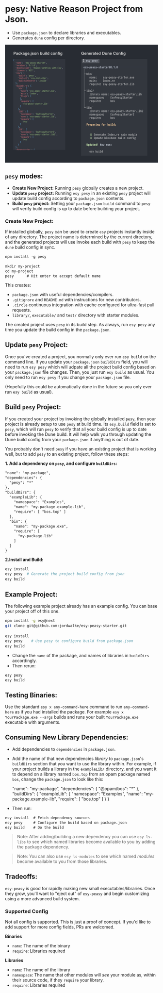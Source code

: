 # pesy: Native Reason Project from Json.

- Use `package.json` to declare libraries and executables.
- Generates `dune` config per directory.


![screenshot](./images/screenshot.png "Demo")

## `pesy` modes:

- **Create New Project:** Running `pesy` globally creates a new project.
- **Update `pesy` project:** Running `esy pesy` in an existing `pesy` project
  will update build config according to `package.json` contents.
- **Build `pesy` project:** Setting your `package.json` `build` command to
  `pesy` will verify build config is up to date before building your project.

### Create New Project:

If installed globally, `pesy` can be used to create `esy` projects instantly
inside of any directory. The project name is determined by the current
directory, and the generated projects will use invoke each build with `pesy` to
keep the `dune` build config in sync.

```
npm install -g pesy

mkdir my-project
cd my-project
pesy      # Hit enter to accept default name
```

This creates:

- `package.json` with useful dependencies/compilers.
- `.gitignore` and `README.md` with instructions for new contributors.
- `.circle` continuous integration with cache configured for ultra-fast pull
  requests.
- `library/`, `executable/` and `test/` directory with starter modules.

The created project uses `pesy` in its build step. As always, run `esy pesy`
any time you update the build config in the `package.json`.

## Update `pesy` Project:

Once you've created a project, you normally only ever run `esy build` on the
command line. If you update your `package.json` `buildDirs` field, you will
need to run `esy pesy` which will udpate all the project build config based on
your `package.json` file changes. Then, you just run `esy build` as usual. You
only need to run `esy pesy` if you change your `package.json` file.

(Hopefully this could be automatically done in the future so you only ever run
`esy build` as usual).


## Build `pesy` Project:

If you created your project by invoking the globally installed `pesy`, then
your project is already setup to use `pesy` at build time. Its `esy.build`
field is set to `pesy`, which will run `pesy` to verify that all your build
config is up to date before invoking the Dune build. It will help walk you
through updating the Dune build config from your `package.json` if anything is
out of date.

You probably don't need `pesy` if you have an existing project that is working
well, but to add `pesy` to an existing project, follow these steps:

**1. Add a dependency on `pesy`, and configure `buildDirs`:**

    "name": "my-package",
    "dependencies": {
      "pesy": "*"
    },
    "buildDirs": {
      "exampleLib": {
        "namespace": "Examples",
        "name": "my-package.example-lib",
        "require": [ "bos.top" ]
      },
      "bin": {
        "name": "my-package.exe",
        "require": [
          "my-package.lib"
        ]
      }
    }

**2.Install and Build:**

```sh
esy install
esy pesy  # Generate the project build config from json
esy build
```

## Example Project:

The following example project already has an example config. You can base your
project off of this one.

```sh
npm install -g esy@next
git clone git@github.com:jordwalke/esy-peasy-starter.git

esy install
esy pesy    # Use pesy to configure build from package.json
esy build

```

- Change the `name` of the package, and names of libraries in `buildDirs`
  accordingly.
- Then rerun:

```
esy pesy
esy build
```

## Testing Binaries:

Use the standard `esy x any-command-here` command to run `any-command-here` as
if you had installed the package. For example `esy x YourPackage.exe --args`
builds and runs your built `YourPackage.exe` executable with arguments.


## Consuming New Library Dependencies:

- Add dependencies to `dependencies` in `package.json`.
- Add the name of that new dependencies *library*  to `package.json`'s
  `buildDirs` section that you want to use the library within. For example, if
  your project builds a library in the `exampleLib/` directory, and you want it
  to depend on a library named `bos.top` from an opam package named `bos`,
  change the `package.json` to look like this:
   
    "name": "my-package",
    "dependencies": {
      "@opam/bos": "*"
    },
    "buildDirs": {
      "exampleLib": {
        "namespace": "Examples",
        "name": "my-package.example-lib",
        "require": [ "bos.top" ]
      }
    }

- Then run:
```
esy install  # Fetch dependency sources
esy pesy     # Configure the build based on package.json
esy build    # Do the build
```
 
> Note: After adding/building a new dependency you can use `esy ls-libs` to see
> which named libraries become available to you by adding the package
> dependency.

> Note: You can also use `esy ls-modules` to see which named _modules_ become
> available to you from those libraries.


## Tradeoffs:
`esy-peasy` is good for rapidly making new small executables/libraries. Once they
grow, you'll want to "eject out" of `esy-peasy` and begin customizing using a more
advanced build system.


### Supported Config
Not all config is supported. This is just a proof of concept. If you'd like to
add support for more config fields, PRs are welcomed.

**Binaries**
- `name`: The name of the binary
- `require`: Libraries required

**Libraries**
- `name`: The name of the library
- `namespace`: The name that other modules will _see_ your module as, within
  their source code, if they `require` your library.
- `require`: Libraries required
